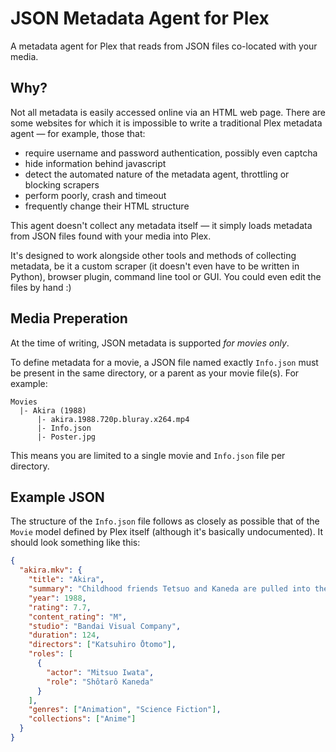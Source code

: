 # JSON Metadata Agent for Plex

A metadata agent for Plex that reads from JSON files co-located with your media.

## Why?

Not all metadata is easily accessed online via an HTML web page. There are some websites for which it is impossible to write a traditional Plex metadata agent — for example, those that:

- require username and password authentication, possibly even captcha
- hide information behind javascript
- detect the automated nature of the metadata agent, throttling or blocking scrapers
- perform poorly, crash and timeout
- frequently change their HTML structure

This agent doesn't collect any metadata itself — it simply loads metadata from JSON files found with your media into Plex.

It's designed to work alongside other tools and methods of collecting metadata, be it a custom scraper (it doesn't even have to be written in Python), browser plugin, command line tool or GUI. You could even edit the files by hand :)

## Media Preperation

At the time of writing, JSON metadata is supported _for movies only_.

To define metadata for a movie, a JSON file named exactly `Info.json` must be present in the same directory, or a parent as your movie file(s). For example:

```
Movies
  |- Akira (1988)
      |- akira.1988.720p.bluray.x264.mp4
      |- Info.json
      |- Poster.jpg
```

This means you are limited to a single movie and `Info.json` file per directory.

## Example JSON

The structure of the `Info.json` file follows as closely as possible that of the `Movie` model defined by Plex itself (although it's basically undocumented). It should look something like this:

```json
{
  "akira.mkv": {
    "title": "Akira",
    "summary": "Childhood friends Tetsuo and Kaneda are pulled into the...",
    "year": 1988,
    "rating": 7.7,
    "content_rating": "M",
    "studio": "Bandai Visual Company",
    "duration": 124,
    "directors": ["Katsuhiro Ōtomo"],
    "roles": [
      {
        "actor": "Mitsuo Iwata",
        "role": "Shôtarô Kaneda"
      }
    ],
    "genres": ["Animation", "Science Fiction"],
    "collections": ["Anime"]
  }
}
```
